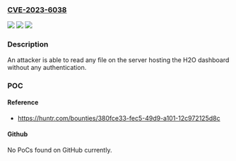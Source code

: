 ### [CVE-2023-6038](https://cve.mitre.org/cgi-bin/cvename.cgi?name=CVE-2023-6038)
![](https://img.shields.io/static/v1?label=Product&message=h2oai%2Fh2o-3&color=blue)
![](https://img.shields.io/static/v1?label=Version&message=unspecified%3C%3D%20latest%20&color=brighgreen)
![](https://img.shields.io/static/v1?label=Vulnerability&message=CWE-29%20Path%20Traversal%3A%20'%5C..%5Cfilename'&color=brighgreen)

### Description

An attacker is able to read any file on the server hosting the H2O dashboard without any authentication.

### POC

#### Reference
- https://huntr.com/bounties/380fce33-fec5-49d9-a101-12c972125d8c

#### Github
No PoCs found on GitHub currently.

